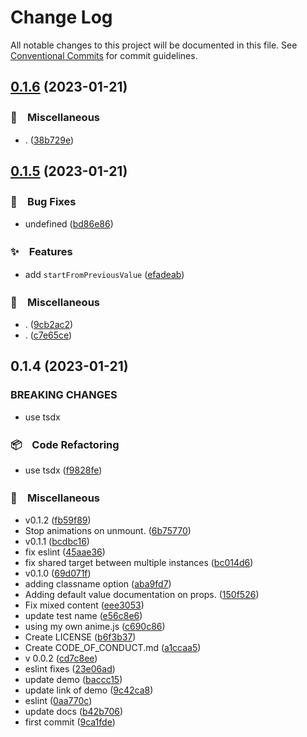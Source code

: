 # Change Log

All notable changes to this project will be documented in this file.
See [Conventional Commits](https://conventionalcommits.org) for commit guidelines.

## [0.1.6](https://github.com/bluelovers/animated-number-react/compare/animated-number-react2@0.1.5...animated-number-react2@0.1.6) (2023-01-21)



### 🔖　Miscellaneous

* . ([38b729e](https://github.com/bluelovers/animated-number-react/commit/38b729e5d1fa79fd7b312a426d2cf7cb0c2beab1))



## [0.1.5](https://github.com/bluelovers/animated-number-react/compare/animated-number-react2@0.1.4...animated-number-react2@0.1.5) (2023-01-21)



### 🐛　Bug Fixes

* undefined ([bd86e86](https://github.com/bluelovers/animated-number-react/commit/bd86e8678f1199b33d3b43815fd50c0b70044029))


### ✨　Features

* add `startFromPreviousValue` ([efadeab](https://github.com/bluelovers/animated-number-react/commit/efadeabdf26a8f66295667518352105a2326ee02))


### 🔖　Miscellaneous

* . ([9cb2ac2](https://github.com/bluelovers/animated-number-react/commit/9cb2ac2c6e71c7b26e386cb4a7d121a31fbac2c1))
* . ([c7e65ce](https://github.com/bluelovers/animated-number-react/commit/c7e65ce557a13ba4ca58c3ae9ba4dfdeed936958))



## 0.1.4 (2023-01-21)


### BREAKING CHANGES

* use tsdx



### 📦　Code Refactoring

* use tsdx ([f9828fe](https://github.com/bluelovers/animated-number-react/commit/f9828fe22063958b81aadd08266da972bfc46e90))


### 🔖　Miscellaneous

* v0.1.2 ([fb59f89](https://github.com/bluelovers/animated-number-react/commit/fb59f89b01f27bd889367e4bb2bf9cd481846433))
* Stop animations on unmount. ([6b75770](https://github.com/bluelovers/animated-number-react/commit/6b757705fc38f59d22bba514a87ede38c37256e2))
* v0.1.1 ([bcdbc16](https://github.com/bluelovers/animated-number-react/commit/bcdbc168ccf90434941d549564dd275232892eb7))
* fix eslint ([45aae36](https://github.com/bluelovers/animated-number-react/commit/45aae3697e7981d644758f85fe3155551c165cd4))
* fix shared target between multiple instances ([bc014d6](https://github.com/bluelovers/animated-number-react/commit/bc014d60999bbfa6186026d642f6f5ad0ab7d123))
* v0.1.0 ([69d071f](https://github.com/bluelovers/animated-number-react/commit/69d071fb5c4a3b3ff7f9841c7b78a32199dfda2c))
* adding classname option ([aba9fd7](https://github.com/bluelovers/animated-number-react/commit/aba9fd7019431cd437aa96580ed7b9c73cc5b259))
* Adding default value documentation on props. ([150f526](https://github.com/bluelovers/animated-number-react/commit/150f526d05873f5e217a034c0d7617aef25353e2))
* Fix mixed content ([eee3053](https://github.com/bluelovers/animated-number-react/commit/eee30533f69fab93206e495e4b5f2f11b4ffe75a))
* update test name ([e56c8e6](https://github.com/bluelovers/animated-number-react/commit/e56c8e6e1d84a1d691e8edf0f79efe1439a878cf))
* using my own anime.js ([c690c86](https://github.com/bluelovers/animated-number-react/commit/c690c866be612d1cf628bbfccb815e8aba293aaa))
* Create LICENSE ([b6f3b37](https://github.com/bluelovers/animated-number-react/commit/b6f3b37b17324a241432637353f0e5949e70bee2))
* Create CODE_OF_CONDUCT.md ([a1ccaa5](https://github.com/bluelovers/animated-number-react/commit/a1ccaa5b3311ae8c6c6246bc6f2ca3579c606d29))
* v 0.0.2 ([cd7c8ee](https://github.com/bluelovers/animated-number-react/commit/cd7c8ee3c1f3ddb928287c702a013ab6e8459d26))
* eslint fixes ([23e06ad](https://github.com/bluelovers/animated-number-react/commit/23e06ade6406099e4334ec077564d2898a72af3d))
* update demo ([baccc15](https://github.com/bluelovers/animated-number-react/commit/baccc155cfc3f08b970d1a8a52db2ab71a693169))
* update link of demo ([9c42ca8](https://github.com/bluelovers/animated-number-react/commit/9c42ca88b44ce043c5354a61ff5413404e9d7376))
* eslint ([0aa770c](https://github.com/bluelovers/animated-number-react/commit/0aa770c27b29e47b171ed7920664f5a632e829d5))
* update docs ([b42b706](https://github.com/bluelovers/animated-number-react/commit/b42b706e38a77dfa8037af3e34a94be6f3b0c3cf))
* first commit ([9ca1fde](https://github.com/bluelovers/animated-number-react/commit/9ca1fdece832091ced85a33a1416f76dc9ad2804))
